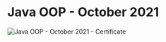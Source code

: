# Java OOP - October 2021
![Java OOP - October 2021 - Certificate](https://user-images.githubusercontent.com/68066820/147579276-f9f2044a-ba4f-4dee-95cf-cd543f90f56e.jpeg)
